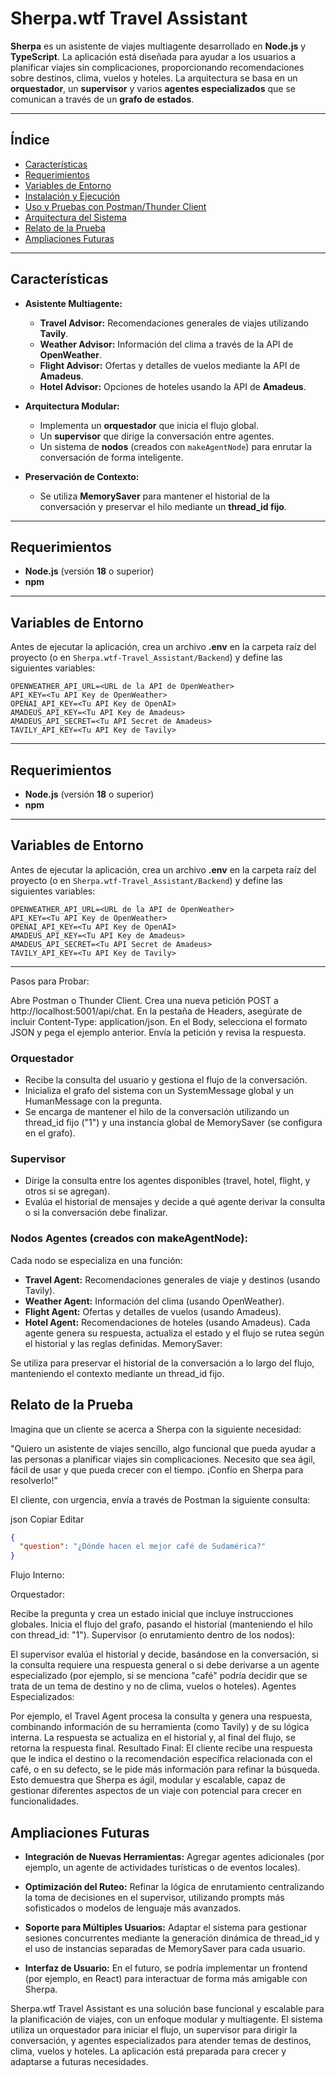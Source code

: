 # Sherpa.wtf Travel Assistant

**Sherpa** es un asistente de viajes multiagente desarrollado en **Node.js** y **TypeScript**. La aplicación está diseñada para ayudar a los usuarios a planificar viajes sin complicaciones, proporcionando recomendaciones sobre destinos, clima, vuelos y hoteles. La arquitectura se basa en un **orquestador**, un **supervisor** y varios **agentes especializados** que se comunican a través de un **grafo de estados**.

---

## Índice

- [Características](#características)
- [Requerimientos](#requerimientos)
- [Variables de Entorno](#variables-de-entorno)
- [Instalación y Ejecución](#instalación-y-ejecución)
- [Uso y Pruebas con Postman/Thunder Client](#uso-y-pruebas-con-postmanthunder-client)
- [Arquitectura del Sistema](#arquitectura-del-sistema)
- [Relato de la Prueba](#relato-de-la-prueba)
- [Ampliaciones Futuras](#ampliaciones-futuras)

---

## Características

- **Asistente Multiagente:**
  - **Travel Advisor:** Recomendaciones generales de viajes utilizando **Tavily**.
  - **Weather Advisor:** Información del clima a través de la API de **OpenWeather**.
  - **Flight Advisor:** Ofertas y detalles de vuelos mediante la API de **Amadeus**.
  - **Hotel Advisor:** Opciones de hoteles usando la API de **Amadeus**.

- **Arquitectura Modular:**
  - Implementa un **orquestador** que inicia el flujo global.
  - Un **supervisor** que dirige la conversación entre agentes.
  - Un sistema de **nodos** (creados con `makeAgentNode`) para enrutar la conversación de forma inteligente.

- **Preservación de Contexto:**
  - Se utiliza **MemorySaver** para mantener el historial de la conversación y preservar el hilo mediante un **thread_id fijo**.

---


## Requerimientos

- **Node.js** (versión **18** o superior)
- **npm**

---

## Variables de Entorno

Antes de ejecutar la aplicación, crea un archivo **.env** en la carpeta raíz del proyecto (o en `Sherpa.wtf-Travel_Assistant/Backend`) y define las siguientes variables:

```env
OPENWEATHER_API_URL=<URL de la API de OpenWeather>
API_KEY=<Tu API Key de OpenWeather>
OPENAI_API_KEY=<Tu API Key de OpenAI>
AMADEUS_API_KEY=<Tu API Key de Amadeus>
AMADEUS_API_SECRET=<Tu API Secret de Amadeus>
TAVILY_API_KEY=<Tu API Key de Tavily>
```

---


## Requerimientos

- **Node.js** (versión **18** o superior)
- **npm**

---

## Variables de Entorno

Antes de ejecutar la aplicación, crea un archivo **.env** en la carpeta raíz del proyecto (o en `Sherpa.wtf-Travel_Assistant/Backend`) y define las siguientes variables:

```env
OPENWEATHER_API_URL=<URL de la API de OpenWeather>
API_KEY=<Tu API Key de OpenWeather>
OPENAI_API_KEY=<Tu API Key de OpenAI>
AMADEUS_API_KEY=<Tu API Key de Amadeus>
AMADEUS_API_SECRET=<Tu API Secret de Amadeus>
TAVILY_API_KEY=<Tu API Key de Tavily>
```

---

Pasos para Probar:

Abre Postman o Thunder Client.
Crea una nueva petición POST a http://localhost:5001/api/chat.
En la pestaña de Headers, asegúrate de incluir Content-Type: application/json.
En el Body, selecciona el formato JSON y pega el ejemplo anterior.
Envía la petición y revisa la respuesta.

### **Orquestador**
- Recibe la consulta del usuario y gestiona el flujo de la conversación.
- Inicializa el grafo del sistema con un SystemMessage global y un HumanMessage con la pregunta.
- Se encarga de mantener el hilo de la conversación utilizando un thread_id fijo ("1") y una instancia global de MemorySaver (se configura en el grafo).

### **Supervisor**
- Dirige la consulta entre los agentes disponibles (travel, hotel, flight, y otros si se agregan).
- Evalúa el historial de mensajes y decide a qué agente derivar la consulta o si la conversación debe finalizar.

### **Nodos Agentes** (creados con makeAgentNode):

Cada nodo se especializa en una función:
- **Travel Agent:**  Recomendaciones generales de viaje y destinos (usando Tavily).
- **Weather Agent:** Información del clima (usando OpenWeather).
- **Flight Agent:**  Ofertas y detalles de vuelos (usando Amadeus).
- **Hotel Agent:** Recomendaciones de hoteles (usando Amadeus).
Cada agente genera su respuesta, actualiza el estado y el flujo se rutea según el historial y las reglas definidas.
MemorySaver:

Se utiliza para preservar el historial de la conversación a lo largo del flujo, manteniendo el contexto mediante un thread_id fijo.

## Relato de la Prueba
Imagina que un cliente se acerca a Sherpa con la siguiente necesidad:

"Quiero un asistente de viajes sencillo, algo funcional que pueda ayudar a las personas a planificar viajes sin complicaciones. Necesito que sea ágil, fácil de usar y que pueda crecer con el tiempo. ¡Confío en Sherpa para resolverlo!"

El cliente, con urgencia, envía a través de Postman la siguiente consulta:

json
Copiar
Editar
```json
{
  "question": "¿Dónde hacen el mejor café de Sudamérica?"
}
```
Flujo Interno:

Orquestador:

Recibe la pregunta y crea un estado inicial que incluye instrucciones globales.
Inicia el flujo del grafo, pasando el historial (manteniendo el hilo con thread_id: "1").
Supervisor (o enrutamiento dentro de los nodos):

El supervisor evalúa el historial y decide, basándose en la conversación, si la consulta requiere una respuesta general o si debe derivarse a un agente especializado (por ejemplo, si se menciona "café" podría decidir que se trata de un tema de destino y no de clima, vuelos o hoteles).
Agentes Especializados:

Por ejemplo, el Travel Agent procesa la consulta y genera una respuesta, combinando información de su herramienta (como Tavily) y de su lógica interna.
La respuesta se actualiza en el historial y, al final del flujo, se retorna la respuesta final.
Resultado Final:
El cliente recibe una respuesta que le indica el destino o la recomendación específica relacionada con el café, o en su defecto, se le pide más información para refinar la búsqueda. Esto demuestra que Sherpa es ágil, modular y escalable, capaz de gestionar diferentes aspectos de un viaje con potencial para crecer en funcionalidades.

## Ampliaciones Futuras
- **Integración de Nuevas Herramientas:**
Agregar agentes adicionales (por ejemplo, un agente de actividades turísticas o de eventos locales).

- **Optimización del Ruteo:**
Refinar la lógica de enrutamiento centralizando la toma de decisiones en el supervisor, utilizando prompts más sofisticados o modelos de lenguaje más avanzados.

- **Soporte para Múltiples Usuarios:**
Adaptar el sistema para gestionar sesiones concurrentes mediante la generación dinámica de thread_id y el uso de instancias separadas de MemorySaver para cada usuario.

- **Interfaz de Usuario:**
En el futuro, se podría implementar un frontend (por ejemplo, en React) para interactuar de forma más amigable con Sherpa.

Sherpa.wtf Travel Assistant es una solución base funcional y escalable para la planificación de viajes, con un enfoque modular y multiagente. El sistema utiliza un orquestador para iniciar el flujo, un supervisor para dirigir la conversación, y agentes especializados para atender temas de destinos, clima, vuelos y hoteles. La aplicación está preparada para crecer y adaptarse a futuras necesidades.

